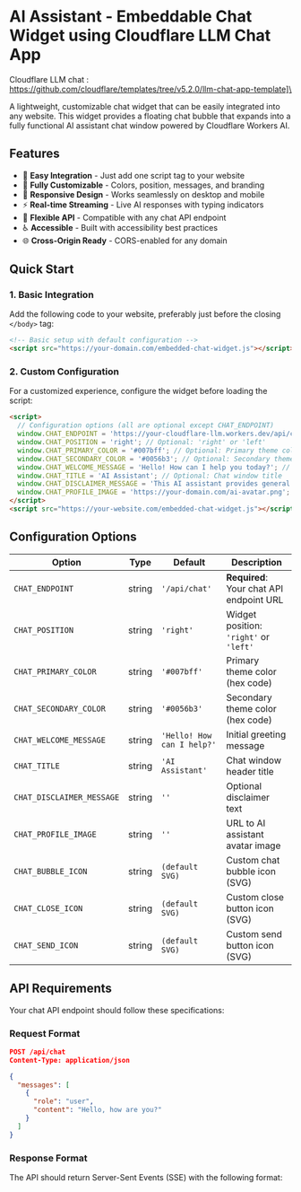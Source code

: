 # AI Assistant - Embeddable Chat Widget using Cloudflare LLM Chat App


Cloudflare LLM chat : https://github.com/cloudflare/templates/tree/v5.2.0/llm-chat-app-template]\

A lightweight, customizable chat widget that can be easily integrated into any website. This widget provides a floating chat bubble that expands into a fully functional AI assistant chat window powered by Cloudflare Workers AI.

## Features

- 🚀 **Easy Integration** - Just add one script tag to your website
- 🎨 **Fully Customizable** - Colors, position, messages, and branding
- 📱 **Responsive Design** - Works seamlessly on desktop and mobile
- ⚡ **Real-time Streaming** - Live AI responses with typing indicators
- 🔧 **Flexible API** - Compatible with any chat API endpoint
- ♿ **Accessible** - Built with accessibility best practices
- 🌐 **Cross-Origin Ready** - CORS-enabled for any domain

## Quick Start

### 1. Basic Integration

Add the following code to your website, preferably just before the closing `</body>` tag:

```html
<!-- Basic setup with default configuration -->
<script src="https://your-domain.com/embedded-chat-widget.js"></script>
```

### 2. Custom Configuration

For a customized experience, configure the widget before loading the script:

```html
<script>
  // Configuration options (all are optional except CHAT_ENDPOINT)
  window.CHAT_ENDPOINT = 'https://your-cloudflare-llm.workers.dev/api/chat'; // Required: Your chat API endpoint
  window.CHAT_POSITION = 'right'; // Optional: 'right' or 'left'
  window.CHAT_PRIMARY_COLOR = '#007bff'; // Optional: Primary theme color
  window.CHAT_SECONDARY_COLOR = '#0056b3'; // Optional: Secondary theme color
  window.CHAT_WELCOME_MESSAGE = 'Hello! How can I help you today?'; // Optional: Welcome message
  window.CHAT_TITLE = 'AI Assistant'; // Optional: Chat window title
  window.CHAT_DISCLAIMER_MESSAGE = 'This AI assistant provides general information.'; // Optional: Disclaimer
  window.CHAT_PROFILE_IMAGE = 'https://your-domain.com/ai-avatar.png'; // Optional: AI avatar image
</script>
<script src="https://your-website.com/embedded-chat-widget.js"></script>
```

## Configuration Options

| Option | Type | Default | Description |
|--------|------|---------|-------------|
| `CHAT_ENDPOINT` | string | `'/api/chat'` | **Required**: Your chat API endpoint URL |
| `CHAT_POSITION` | string | `'right'` | Widget position: `'right'` or `'left'` |
| `CHAT_PRIMARY_COLOR` | string | `'#007bff'` | Primary theme color (hex code) |
| `CHAT_SECONDARY_COLOR` | string | `'#0056b3'` | Secondary theme color (hex code) |
| `CHAT_WELCOME_MESSAGE` | string | `'Hello! How can I help?'` | Initial greeting message |
| `CHAT_TITLE` | string | `'AI Assistant'` | Chat window header title |
| `CHAT_DISCLAIMER_MESSAGE` | string | `''` | Optional disclaimer text |
| `CHAT_PROFILE_IMAGE` | string | `''` | URL to AI assistant avatar image |
| `CHAT_BUBBLE_ICON` | string | `(default SVG)` | Custom chat bubble icon (SVG) |
| `CHAT_CLOSE_ICON` | string | `(default SVG)` | Custom close button icon (SVG) |
| `CHAT_SEND_ICON` | string | `(default SVG)` | Custom send button icon (SVG) |

## API Requirements

Your chat API endpoint should follow these specifications:

### Request Format
```json
POST /api/chat
Content-Type: application/json

{
  "messages": [
    {
      "role": "user",
      "content": "Hello, how are you?"
    }
  ]
}
```

### Response Format
The API should return Server-Sent Events (SSE) with the following format:
